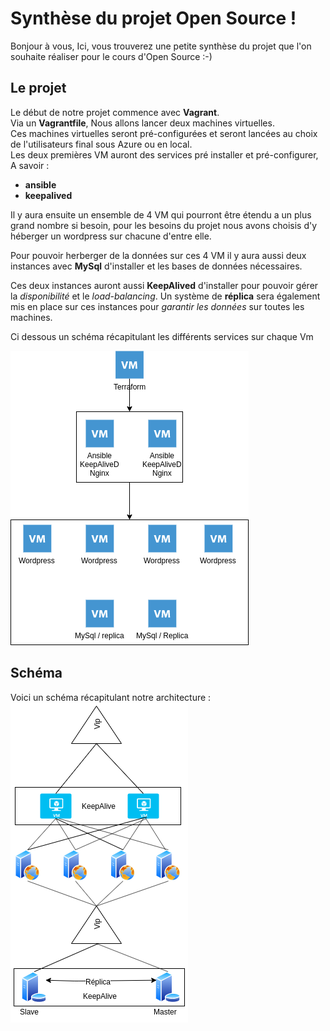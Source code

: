 # Synthèse du projet Open Source !

Bonjour à vous,
Ici, vous trouverez une petite synthèse du projet que l'on souhaite réaliser pour le cours d'Open Source :-)

## Le projet
Le début de notre projet commence avec **Vagrant**.
<br>Via un **Vagrantfile**, Nous allons lancer deux machines virtuelles. 
<br>Ces machines virtuelles seront pré-configurées et seront lancées au choix de l'utilisateurs final sous Azure ou en local.
<br>Les deux premières VM auront des services pré installer et pré-configurer, 
A savoir :

 - **ansible**
 - **keepalived**

Il y aura ensuite un ensemble de 4 VM qui pourront être étendu a un plus grand nombre si besoin, pour les besoins du projet nous avons choisis d'y héberger un wordpress sur chacune d'entre elle.

Pour pouvoir herberger de la données sur ces 4 VM il y aura aussi deux instances avec **MySql** d'installer et les bases de données nécessaires.

Ces deux instances auront aussi **KeepAlived**  d'installer pour pouvoir gérer la *disponibilité* et le *load-balancing*.
Un système de **réplica** sera également mis en place sur ces instances pour *garantir les données* sur toutes les machines.

Ci dessous un schéma récapitulant les différents services sur chaque Vm

![img](images/diag2.png)

## Schéma 
Voici un schéma récapitulant notre architecture : <br>
![img](images/Schema.png)
